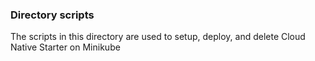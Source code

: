 ### Directory scripts 

The scripts in this directory are used to setup, deploy, and delete Cloud Native Starter on Minikube